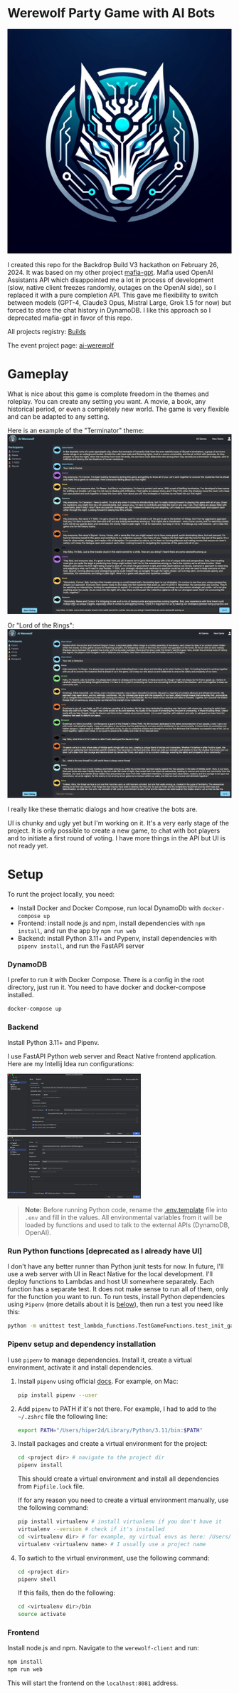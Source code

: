 # Werewolf Party Game with AI Bots

<img src="images/werewolf-ai-logo-1.webp" width="600">

I created this repo for the Backdrop Build V3 hackathon on February 26, 2024. It was based on my other project [mafia-gpt](https://github.com/hiper2d/mafia-gpt). Mafia used OpenAI Assistants API which disappointed me a lot in process of development (slow, native client freezes randomly, outages on the OpenAI side), so I replaced it with a pure completion API. This gave me flexibility to switch between models (GPT-4, Claude3 Opus, Mistral Large, Grok 1.5 for now) but forced to store the chat history in DynamoDB. I like this approach so I deprecated mafia-gpt in favor of this repo.

All projects registry: [Builds](https://backdropbuild.com/builds)

The event project page: [ai-werewolf](https://backdropbuild.com/v3/ai-werewolf)

# Gameplay

What is nice about this game is complete freedom in the themes and roleplay. You can create any setting you want. A movie, a book, any historical period, or even a completely new world. The game is very flexible and can be adapted to any setting. 

Here is an example of the "Terminator" theme:
<img src="images/screen2.png">

Or "Lord of the Rings":
<img src="images/screen3.png">

I really like these thematic dialogs and how creative the bots are. 

UI is chunky and ugly yet but I'm working on it. It's a very early stage of the project. It is only possible to create a new game, to chat with bot players and to initiate a first round of voting. I have more things in the API but UI is not ready yet.

# Setup

To runt the project locally, you need:
- Install Docker and Docker Compose, run local DynamoDb with `docker-compose up`
- Frontend: install node.js and npm, install dependencies with `npm install`, and run the app by `npm run web`
- Backend: install Python 3.11+ and Pypenv, install dependencies with `pipenv install`, and run the FastAPI server

### DynamoDB

I prefer to run it with Docker Compose. There is a config in the root directory, just run it. You need to have docker
and docker-compose installed.

```bash
docker-compose up
```

### Backend

Install Python 3.11+ and Pipenv.

I use FastAPI Python web server and React Native frontend application. Here are my Intellij Idea run configurations:

<img src="images/backend-run-config.png" width="300">
<img src="images/frontend-run-config.png" width="300">

> **Note:** Before running Python code, rename the [.env.template](.env.template) file into `.env` and fill in the values. All
environmental variables from it will be loaded by functions and used to talk to the external APIs (DynamoDB, OpenAI).

### Run Python functions [deprecated as I already have UI]

I don't have any better runner than Python junit tests for now. In future, I'll use a web server with UI in React Native
for the local development. I'll deploy functions to Lambdas and host UI somewhere separately.
Each function has a separate test. It does not make sense to run all of them, only for the function you want to run.
To run tests, install Python dependencies using `Pipenv` (more details about it is [below](#pipenv_setup)), then run a
test you need like this:

   ```bash
   python -m unittest test_lambda_functions.TestGameFunctions.test_init_game
   ```

### <a id="pipenv_setup"></a>Pipenv setup and dependency installation

I use `pipenv` to manage dependencies. Install it, create a virtual environment, activate it and install dependencies.

1. Install `pipenv` using official [docs](https://pipenv.pypa.io/en/latest/install/#installing-pipenv). For example, on
   Mac:
    ```bash
    pip install pipenv --user
    ```

2. Add `pipenv` to PATH if it's not there. For example, I had to add to the `~/.zshrc` file the following line:
    ```bash
    export PATH="/Users/hiper2d/Library/Python/3.11/bin:$PATH"
    ```

3. Install packages and create a virtual environment for the project:
    ```bash
    cd <project dir> # navigate to the project dir
    pipenv install
    ```
   This should create a virtual environment and install all dependencies from `Pipfile.lock` file.

   If for any reason you need to create a virtual environment manually, use the following command:
    ```bash
    pip install virtualenv # install virtualenv if you don't have it
    virtualenv --version # check if it's installed
    cd <virtualenv dir> # for example, my virtual envs as here: /Users/hiper2d/.local/share/virtualenvs
    virtualenv <virtualenv name> # I usually use a project name
    ```

4. To swtich to the virtual environment, use the following command:
    ```bash
    cd <project dir>
    pipenv shell
    ```
   If this fails, then do the following:
    ```bash
    cd <virtualenv dir>/bin
    source activate
    ```

### Frontend

Install node.js and npm. Navigate to the `werewolf-client` and run:

```bash
npm install
npm run web
```

This will start the frontend on the `localhost:8081` address. 
